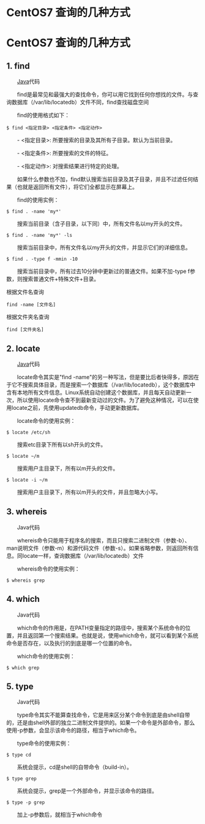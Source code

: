 # CentOS7 查询的几种方式


# CentOS7 查询的几种方式

## 1. find

　　[Java](http://java.chinaitlab.com/)代码

　　find是最常见和最强大的查找命令，你可以用它找到任何你想找的文件。与查询数据库（/var/lib/locatedb）文件不同，find查找磁盘空间

　　find的使用格式如下：

```
$ find <指定目录> <指定条件> <指定动作>
```

　　- <指定目录>: 所要搜索的目录及其所有子目录。默认为当前目录。

　　- <指定条件>: 所要搜索的文件的特征。

　　- <指定动作>: 对搜索结果进行特定的处理。

　　如果什么参数也不加，find默认搜索当前目录及其子目录，并且不过滤任何结果（也就是返回所有文件），将它们全都显示在屏幕上。

　　find的使用实例：

```shell
$ find . -name 'my*'
```

　　搜索当前目录（含子目录，以下同）中，所有文件名以my开头的文件。

```shell
$ find . -name 'my*' -ls
```

　　搜索当前目录中，所有文件名以my开头的文件，并显示它们的详细信息。

```shell
$ find . -type f -mmin -10
```

　　搜索当前目录中，所有过去10分钟中更新过的普通文件。如果不加-type f参数，则搜索普通文件+特殊文件+目录。

根据文件名查询

```shell
find -name [文件名]
```

根据文件夹名查询

```shell
find [文件夹名]
```

## 2. locate

　　[Java](http://java.chinaitlab.com/)代码

　　locate命令其实是"find -name"的另一种写法，但是要比后者快得多，原因在于它不搜索具体目录，而是搜索一个数据库（/var/lib/locatedb），这个数据库中含有本地所有文件信息。Linux系统自动创建这个数据库，并且每天自动更新一次，所以使用locate命令查不到最新变动过的文件。为了避免这种情况，可以在使用locate之前，先使用updatedb命令，手动更新数据库。

　　locate命令的使用实例：

```shell
$ locate /etc/sh
```

　　搜索etc目录下所有以sh开头的文件。

```shell
$ locate ~/m
```

　　搜索用户主目录下，所有以m开头的文件。

```shell
$ locate -i ~/m
```

　　搜索用户主目录下，所有以m开头的文件，并且忽略大小写。

## 3. whereis

　　Java代码

　　whereis命令只能用于程序名的搜索，而且只搜索二进制文件（参数-b）、man说明文件（参数-m）和源代码文件（参数-s）。如果省略参数，则返回所有信息。同locate一样，查询数据库（/var/lib/locatedb）文件

　　whereis命令的使用实例：

```shell
$ whereis grep
```



## 4. which

　　Java代码

　　which命令的作用是，在PATH变量指定的路径中，搜索某个系统命令的位置，并且返回第一个搜索结果。也就是说，使用which命令，就可以看到某个系统命令是否存在，以及执行的到底是哪一个位置的命令。

　　which命令的使用实例：

```shell
$ which grep
```



## 5. type

　　Java代码

　　type命令其实不能算查找命令，它是用来区分某个命令到底是由shell自带的，还是由shell外部的独立二进制文件提供的。如果一个命令是外部命令，那么使用-p参数，会显示该命令的路径，相当于which命令。

　　type命令的使用实例：

```shell
$ type cd
```

　　系统会提示，cd是shell的自带命令（build-in）。

```shell
$ type grep
```

　　系统会提示，grep是一个外部命令，并显示该命令的路径。

```shell
$ type -p grep
```

　　加上-p参数后，就相当于which命令


